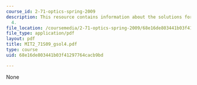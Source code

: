 ```yaml
---
course_id: 2-71-optics-spring-2009
description: This resource contains information about the solutions for problem set
  4.
file_location: /coursemedia/2-71-optics-spring-2009/68e16de803441b03f41297764cacb9bd_MIT2_71S09_gsol4.pdf
file_type: application/pdf
layout: pdf
title: MIT2_71S09_gsol4.pdf
type: course
uid: 68e16de803441b03f41297764cacb9bd

---
```

None